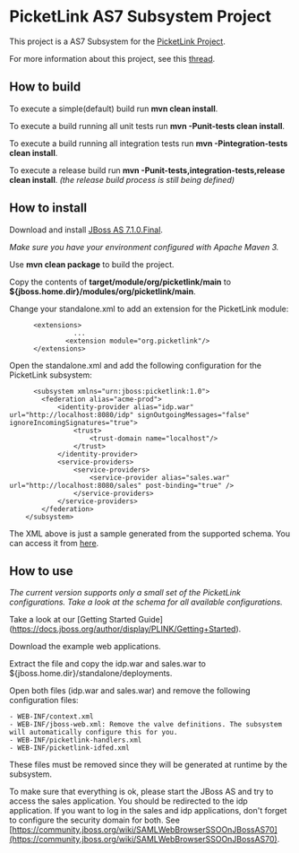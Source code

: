 # PicketLink AS7 Subsystem Project #
 
This project is a AS7 Subsystem for the [PicketLink Project](http://www.jboss.org/picketlink "PicketLink Project").

For more information about this project, see this [thread](https://community.jboss.org/thread/196424 "PicketLink Subsystem Discussion Thread"). 

## How to build ##

To execute a simple(default) build run **mvn clean install**.

To execute a build running all unit tests run **mvn -Punit-tests clean install**. 

To execute a build running all integration tests run **mvn -Pintegration-tests clean install**.

To execute a release build run **mvn -Punit-tests,integration-tests,release clean install**. *(the release build process is still being defined)*

## How to install ##

Download and install [JBoss AS 7.1.0.Final](http://www.jboss.org/jbossas/downloads/ "JBoss AS7 Downloads").

*Make sure you have your environment configured with Apache Maven 3.*

Use **mvn clean package** to build the project.

Copy the contents of **target/module/org/picketlink/main** to **${jboss.home.dir}/modules/org/picketlink/main**.

Change your standalone.xml to add an extension for the PicketLink module:

          <extensions>
                    ...
                  <extension module="org.picketlink"/>
          </extensions>

Open the standalone.xml and add the following configuration for the PicketLink subsystem:

          <subsystem xmlns="urn:jboss:picketlink:1.0">
            <federation alias="acme-prod">
                <identity-provider alias="idp.war" url="http://localhost:8080/idp" signOutgoingMessages="false" ignoreIncomingSignatures="true">
                    <trust>
                        <trust-domain name="localhost"/>
                    </trust>
                </identity-provider>
                <service-providers>
                    <service-providers>
                        <service-provider alias="sales.war" url="http://localhost:8080/sales" post-binding="true" />
                    </service-providers>
                </service-providers>
            </federation>
        </subsystem>

The XML above is just a sample generated from the supported schema. You can access it from [here](https://github.com/picketlink/as-subsystem/blob/master/src/main/resources/schema/picketlink-subsystem.xsd).

## How to use ##
 
*The current version supports only a small set of the PicketLink configurations. Take a look at the schema for all available configurations.*
 
Take a look at our [Getting Started Guide] (https://docs.jboss.org/author/display/PLINK/Getting+Started).

Download the example web applications.

Extract the file and copy the idp.war and sales.war to ${jboss.home.dir}/standalone/deployments.

Open both files (idp.war and sales.war) and remove the following configuration files:

	- WEB-INF/context.xml
	- WEB-INF/jboss-web.xml: Remove the valve definitions. The subsystem will automatically configure this for you.
	- WEB-INF/picketlink-handlers.xml
	- WEB-INF/picketlink-idfed.xml

These files must be removed since they will be generated at runtime by the subsystem.

To make sure that everything is ok, please start the JBoss AS and try to access the sales application. You should be redirected to the idp application. If you want to log in the sales and idp applications, don't forget to configure the security domain for both. See [https://community.jboss.org/wiki/SAMLWebBrowserSSOOnJBossAS70](https://community.jboss.org/wiki/SAMLWebBrowserSSOOnJBossAS70).
